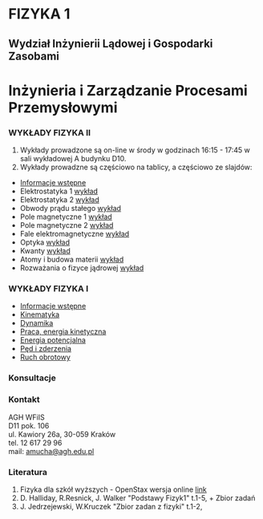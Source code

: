# FIZYKA 1
## Wydział Inżynierii Lądowej i Gospodarki Zasobami
# Inżynieria i Zarządzanie Procesami Przemysłowymi

### WYKŁADY FIZYKA II
1. Wykłady prowadzone są on-line w środy w godzinach 16:15 - 17:45 w sali wykładowej A budynku D10.
2. Wykłady prowadzne są częściowo na tablicy, a częściowo ze slajdów: 
- [Informacje wstępne](IZPP_Wstep_2.pdf)
- Elektrostatyka 1 [wykład](IZPP_1_Elektrostatyka_1.pdf)
- Elektrostatyka 2 [wykład](IZPP_2_Elektrostatyka_2.pdf)
- Obwody prądu stałego [wykład](IZPP_3_Prad.pdf)
- Pole magnetyczne 1 [wykład](IZPP_4_PoleMagnetyczne_1.pdf)
- Pole magnetyczne 2 [wykład](IZPP_5_PoleMagnetyczne_2.pdf)
- Fale elektromagnetyczne [wykład](IZPP_6_FaleElektromagnetycze.pdf)
- Optyka [wykład](IZPP_7_Optyka.pdf)
- Kwanty [wykład](IZPP_8_Kwanty.pdf)
- Atomy i budowa materii [wykład](IZPP_9_Atomy_CialaStale.pdf)
- Rozważania o fizyce jądrowej [wykład](IZPP_10_Jadrowa.pdf)

### WYKŁADY FIZYKA I
- [Informacje wstępne](IZPP_Wstep.pdf)
- [Kinematyka](Kinematyka.pdf)
- [Dynamika](IZPP_2_Dynamika.pdf)
- [Praca, energia kinetyczna](IZPP_3_PracaEnergiaKinetyczna.pdf)
- [Energia potencjalna](IZPP_4_EnergiaPotencjalna.pdf)
- [Pęd i zderzenia](IZPP_5_PedZderzenia.pdf)
- [Ruch obrotowy](IZPP_6_RuchObrotowy.pdf) 


### Konsultacje 


### Kontakt
AGH WFiIS <br>
D11 pok. 106 <br>
ul. Kawiory 26a, 30-059 Kraków <br>
tel. 12 617 29 96 <br>
mail: amucha@agh.edu.pl

### Literatura
1. Fizyka dla szkół wyższych - OpenStax wersja online [link](https://openstax.pl/podreczniki)
2. D. Halliday, R.Resnick, J. Walker "Podstawy Fizyk1" t.1-5, + Zbior zadań
3. J. Jedrzejewski, W.Kruczek "Zbior zadan z fizyki" t.1-2,




